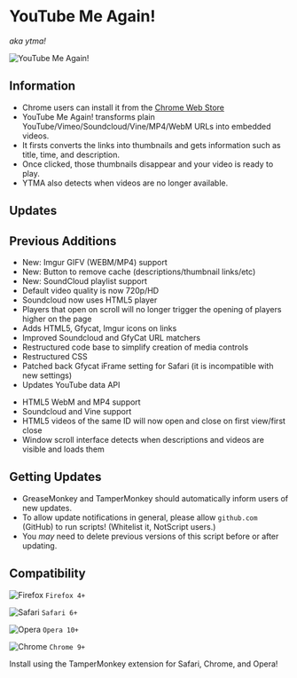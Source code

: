# YouTube Me Again!
_aka ytma!_

![YouTube Me Again!](https://hateradio.github.io/ytma/256.png "ytma!")

## Information

* Chrome users can install it from the [Chrome Web Store](https://chrome.google.com/webstore/detail/youtube-me-again/ijioppmkelhobdlpbcgojamecmailcnh)
* YouTube Me Again! transforms plain YouTube/Vimeo/Soundcloud/Vine/MP4/WebM URLs into embedded videos.
* It firsts converts the links into thumbnails and gets information such as title, time, and description.
* Once clicked, those thumbnails disappear and your video is ready to play.
* YTMA also detects when videos are no longer available.

## Updates

## Previous Additions

* New: Imgur GIFV (WEBM/MP4) support
* New: Button to remove cache (descriptions/thumbnail links/etc)
* New: SoundCloud playlist support
* Default video quality is now 720p/HD
* Soundcloud now uses HTML5 player
* Players that open on scroll will no longer trigger the opening of players higher on the page
* Adds HTML5, Gfycat, Imgur icons on links
* Improved Soundcloud and GfyCat URL matchers
* Restructured code base to simplify creation of media controls
* Restructured CSS
* Patched back Gfycat iFrame setting for Safari (it is incompatible with new settings)
* Updates YouTube data API


+ HTML5 WebM and MP4 support
+ Soundcloud and Vine support
+ HTML5 videos of the same ID will now open and close on first view/first close
+ Window scroll interface detects when descriptions and videos are visible and loads them

## Getting Updates

* GreaseMonkey and TamperMonkey should automatically inform users of new updates.
* To allow update notifications in general, please allow <code>github.com</code> (GitHub) to run scripts! (Whitelist it, NotScript users.)
* You _may_ need to delete previous versions of this script before or after updating.

## Compatibility

![Firefox](https://i.imgur.com/VATcH.png "Firefox") ` Firefox 4+ `

![Safari](https://i.imgur.com/Ll1Ir.png "Safari") ` Safari 6+ `

![Opera](https://i.imgur.com/kqUXX.png "Opera") ` Opera 10+ `

![Chrome](https://i.imgur.com/rFFb0.png "Chrome") ` Chrome 9+ `

Install using the TamperMonkey extension for Safari, Chrome, and Opera!